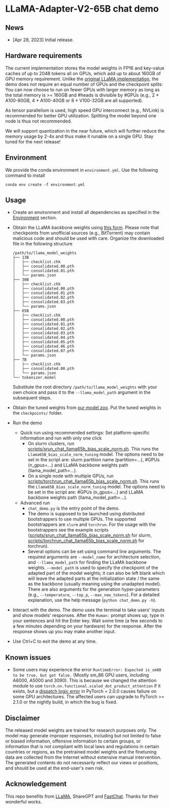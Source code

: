 # LLaMA-Adapter-V2-65B chat demo

## News

* [Apr 28, 2023] Initial release.

## Hardware requirements

The current implementation stores the model weights in FP16 and key-value caches of up to 2048 tokens all on GPUs, which add up to about 160GB of GPU memory requirement. Unlike the [original LLaMA implementation](https://github.com/facebookresearch/llama), the demo does not require an equal number of GPUs and the checkpoint splits: You can now choose to run on fewer GPUs with larger memory as long as the total memory is >= 160GB and #heads is divisible by #GPUs (e.g., 2 * A100-80GB, 4 * A100-40GB or 8 * V100-32GB are all supported).

As tensor parallelism is used, high speed GPU interconnect (e.g., NVLink) is recommended for better GPU utilization. Splitting the model beyond one node is thus not recommended.

We will support quantization in the near future, which will further reduce the memory usage by 2-4x and thus make it runable on a single GPU. Stay tuned for the next release!

## Environment

We provide the conda environment in `environment.yml`. Use the following command to install

```
conda env create -f environment.yml
```

## Usage

* Create an environment and install all dependencies as specified in the [Environment](#Environment) section.

* Obtain the LLaMA backbone weights using [this form](https://forms.gle/jk851eBVbX1m5TAv5). Please note that checkpoints from unofficial sources (e.g., BitTorrent) may contain malicious code and should be used with care. Organize the downloaded file in the following structure
  ```
  /path/to/llama_model_weights
  ├── 13B
  │   ├── checklist.chk
  │   ├── consolidated.00.pth
  │   ├── consolidated.01.pth
  │   └── params.json
  ├── 30B
  │   ├── checklist.chk
  │   ├── consolidated.00.pth
  │   ├── consolidated.01.pth
  │   ├── consolidated.02.pth
  │   ├── consolidated.03.pth
  │   └── params.json
  ├── 65B
  │   ├── checklist.chk
  │   ├── consolidated.00.pth
  │   ├── consolidated.01.pth
  │   ├── consolidated.02.pth
  │   ├── consolidated.03.pth
  │   ├── consolidated.04.pth
  │   ├── consolidated.05.pth
  │   ├── consolidated.06.pth
  │   ├── consolidated.07.pth
  │   └── params.json
  ├── 7B
  │   ├── checklist.chk
  │   ├── consolidated.00.pth
  │   └── params.json
  └── tokenizer.model
  ```

  Substitute the root directory `/path/to/llama_model_weights` with your own choice and pass it to the `--llama_model_path` argument in the subsequent steps. 

* Obtain the tuned weights from [our model zoo](checkpoints/model_zoo.md). Put the tuned weights in the `checkpoints/` folder.

* Run the demo

  * Quick run using recommended settings: Set platform-specific information and run with only one click
    * On slurm clusters, run [scripts/srun_chat_llama65b_bias_scale_norm.sh](scripts/srun_chat_llama65b_bias_scale_norm.sh). This runs the `Llama65B_bias_scale_norm_tuning` model. The options need to be set in the script are: slurm partition name (partition=...), #GPUs (n_gpus=...) and LLaMA backbone weights path (llama_model_path=...).
    * On a single node with multiple GPUs, run [scripts/torchrun_chat_llama65b_bias_scale_norm.sh](scripts/torchrun_chat_llama65b_bias_scale_norm.sh). This runs the `Llama65B_bias_scale_norm_tuning` model. The options need to be set in the script are: #GPUs (n_gpus=...) and LLaMA backbone weights path (llama_model_path=...).
  * Advanced run
    * `chat_demo.py` is the entry point of the demo.
    * The demo is supposed to be launched using distributed bootstrappers to use multiple GPUs. The supported bootstrappers are `slurm` and `torchrun`. For the usage with the bootstrappers see the example scripts ([scripts/srun_chat_llama65b_bias_scale_norm.sh](scripts/srun_chat_llama65b_bias_scale_norm.sh) for slurm, [scripts/torchrun_chat_llama65b_bias_scale_norm.sh](scripts/torchrun_chat_llama65b_bias_scale_norm.sh) for torchrun).
    * Several options can be set using command line arguments. The required arguments are `--model_name` for architecture selection, and `--llama_model_path` for finding the LLaMA backbone weights. `--model_path` is used to specify the checkpoint of the adapted part of the model weights; it can also be left blank which will leave the adapted parts at the initialization state / the same as the backbone (usually meaning using the unadapted model). There are also arguments for the generation hyper-parameters (e.g., `--temperature`, `--top_p`, `--max_new_tokens`). For a detailed explanation, use the help message (`python chat_demo.py -h`).

* Interact with the demo. The demo uses the terminal to take users' inputs and show models' responses. After the `Human:` prompt shows up, type in your sentences and hit the Enter key. Wait some time (a few seconds to a few minutes depending on your hardware) for the response. After the response shows up you may make another input.

* Use Ctrl+C to exit the demo at any time.

## Known issues

* Some users may experience the error `RuntimeError: Expected is_sm80 to be true, but got false.` (Mostly sm_86 GPU users, including A6000, A5000 and 3090). This is because we changed the attention module to use `torch.nn.functional.scaled_dot_product_attention` if it exists, but a [dispatch logic error](https://github.com/pytorch/pytorch/issues/94883) in PyTorch = 2.0.0 causes failure on some GPU architectures. The affected users can upgrade to PyTorch >= 2.1.0 or the nightly build, in which the bug is fixed.

## Disclaimer

The released model weights are trained for research purposes only. The model may generate improper responses, including but not limited to false or biased information, offensive information to certain groups, or information that is not compliant with local laws and regulations in certain countries or regions, as the pretrained model weights and the finetuning data are collected from the Internet without extensive manual intervention. The generated contents do not necessarily reflect our views or positions, and should be used at the end-user's own risk.

## Acknowledgement

This repo benefits from [LLaMA](https://github.com/facebookresearch/llama), ShareGPT and [FastChat](https://github.com/lm-sys/FastChat). Thanks for their wonderful works.
